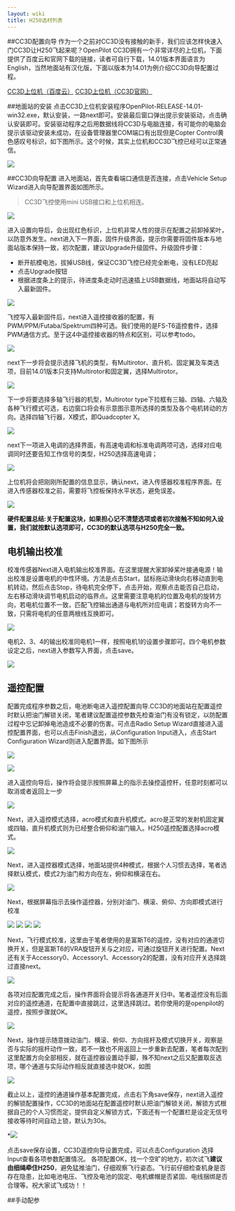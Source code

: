 ```yaml
---
layout: wiki
title: H250选材列表
---
```


##CC3D配置向导
作为一个之前对CC3D没有接触的新手，我们应该怎样快速入门CC3D让H250飞起来呢？OpenPilot CC3D拥有一个非常详尽的上位机，下面提供了百度云和官网下载的链接，读者可自行下载，14.01版本界面语言为English，当然地面站有汉化版，下面以版本为14.01为例介绍CC3D向导配置过程。

<a href="http://pan.baidu.com/s/1o6so6Ki" class="btn btn-lg btn-outline" role="button" target="_blank" >CC3D上位机（百度云）</a>
<a href="https://wiki.openpilot.org/display/WIKI/OpenPilot+Downloads" class="btn btn-lg btn-outline" role="button" target="_blank" >CC3D上位机（CC3D官网）</a>

##地面站的安装
点击CC3D上位机安装程序OpenPilot-RELEASE-14.01-win32.exe，默认安装，一路next即可。安装最后窗口弹出提示安装驱动，点击确认安装即可。安装驱动程序之后用数据线将CC3D与电脑连接，有可能你的电脑会提示该驱动安装未成功，在设备管理器里COM端口有出现但是Copter Control黄色感叹号标识，如下图所示。这个时候，其实上位机和CC3D飞控已经可以正常通信。

![](/assets/img/cc3d-driver.png)

##CC3D向导配置
进入地面站，首先查看端口通信是否连接，点击Vehicle Setup Wizard进入向导配置界面如图所示。

> CC3D飞控使用mini USB接口和上位机相连。

![](/assets/img/cc3d-1.png)

进入设置向导后，会出现红色标识，上位机非常人性的提示在配置之前卸掉桨叶，以防意外发生。next进入下一界面，固件升级界面，提示你需要将固件版本与地面站版本保持一致，初次配置，建议Upgrade升级固件。升级固件步骤：

* 断开航模电池，拔掉USB线，保证CC3D飞控已经完全断电，没有LED亮起
* 点击Upgrade按钮
* 根据进度条上的提示，待进度条走动时迅速插上USB数据线，地面站将自动写入最新固件。

![](/assets/img/h250-config-3.png)

飞控写入最新固件后，next进入遥控接收器的配置，有PWM/PPM/Futaba/Spektrum四种可选。我们使用的是FS-T6遥控套件，选择PWM通信方式。至于这4中遥控接收器的特点和区别，可以参考todo。

![](/assets/img/h250-config-4.png)

next下一步将会提示选择飞机的类型，有Multirotor、直升机、固定翼及车类选项，目前14.01版本只支持Multirotor和固定翼，选择Multirotor。

![](/assets/img/h250-config-5.png)

下一步将要选择多轴飞行器的机型，Multirotor type下拉框有三轴、四轴、六轴及各种飞行模式可选，右边窗口将会有示意图示意所选择的类型及各个电机转动的方向。选择四轴飞行器，X模式，即Quadcopter X。

![](/assets/img/h250-config-6.png)

next下一项进入电调的选择界面，有高速电调和标准电调两项可选，选择对应电调同时还要告知工作信号的类型，H250选择高速电调；

![](/assets/img/h250-config-7.png)

上位机将会把刚刚所配置的信息显示，确认next，进入传感器校准程序界面。在进入传感器校准之前，需要将飞控板保持水平状态，避免误差。

![](/assets/img/h250-config-8.png)

**硬件配置总结:关于配置这块，如果担心记不清楚选项或者初次接触不知如何入设置，我们就按默认选项即可，CC3D的默认选项与H250完全一致。**

## 电机输出校准

校准传感器Next进入电机输出校准界面。在这里提醒大家卸掉桨叶接通电源！输出校准是设置电机的中性环境。方法是点击Start，鼠标拖动滑块向右移动直到电机转动，然后点击Stop，待电机完全停下，点击开始，观察点击能否自己启动，左右移动滑块调节电机启动的临界点。这里需要注意电机的位置及电机的旋转方向，若电机位置不一致，匹配飞控输出通道与电机所对应电调；若旋转方向不一致，只需将电机的任意两根线互换即可。

![](/assets/img/h250-config-9.png)

电机2、3、4的输出校准同电机1一样，按照电机1的设置步骤即可。四个电机参数设定之后，next进入参数写入界面，点击save。

![](/assets/img/h250-config-10.png)

## 遥控配置

配置完成程序参数之后，电池断电进入遥控配置向导.CC3D的地面站在配置遥控时默认把油门解锁关闭，笔者建议配置遥控参数先检查油门有没有锁定，以防配置过程中忘记卸掉电池造成不必要的伤害。可点击Radio Setup Wizard直接进入遥控配置界面，也可以点击Finish退出，从Configuration Input进入，点击Start Configuration Wizard则进入配置界面。如下图所示

![](/assets/img/h250-config-11.png)

![](/assets/img/h250-config-12.png)

进入遥控向导后，操作将会提示按照屏幕上的指示去操控遥控杆，任意时刻都可以取消或者返回上一步

![](/assets/img/h250-config-13.png)

Next，进入遥控模式选择，acro模式和直升机模式。acro是正常的发射机固定翼或四轴，直升机模式则为已经整合俯仰和油门输入。H250遥控配置选择acro模式。

![](/assets/img/h250-config-14.png)

Next，进入遥控器模式选择，地面站提供4种模式，根据个人习惯去选择，笔者选择默认模式，模式2为油门和方向在左，俯仰和横滚在右。

![](/assets/img/h250-config-15.png)

Next，根据屏幕指示去操作遥控器，分别对油门、横滚、俯仰、方向即模式进行校准

![](/assets/img/h250-config-16.png)
![](/assets/img/h250-config-17.png)
![](/assets/img/h250-config-18.png)
![](/assets/img/h250-config-19.png)

Next，飞行模式校准，这里由于笔者使用的是富斯T6的遥控，没有对应的通道切换开关，但是富斯T6的VRA旋钮开关与之对应，可通过旋钮开关进行配置。Next还有关于Accessory0、Accessory1、Accessory2的配置，没有对应开关选择跳过直接next。

![](/assets/img/h250-config-20.png)

各项对应配置完成之后，操作界面将会提示将各通道开关归中。笔者遥控没有后面对应的遥控通道，在配置中直接跳过，这里选择跳过。若你使用的是openpilot的遥控，按照步骤就OK。

![](/assets/img/h250-config-21.png)

Next，操作提示随意拨动油门、横滚、俯仰、方向摇杆及模式切换开关，观察是否与实际的摇杆动作一致，若不一致也不用返回上一步重新去配置，笔者每次配到这里配置方向全部相反，就在遥控器设置动手脚，殊不知next之后又配置取反选项，哪个通道与实际动作相反就直接选中就OK，如图

![](/assets/img/h250-config-22.png)

截止以上，遥控的通道操作基本配置完成，点击右下角save保存，next进入遥控的解锁配置操作，CC3D的地面站在配置遥控时默认把油门解锁关闭，解锁方式根据自己的个人习惯而定，提供自定义解锁方式，下面还有一个配置栏是设定无信号接收等待时间自动上锁，默认为30s。

*![](/assets/img/h250-config-23.png)

点击save保存设置，CC3D遥控向导设置完成，可以点击Configuration 选择Input查看各项参数配置情况。
各项配置OK，找一个空旷的地方，初次试飞**建议由细绳牵住H250**，避免猛推油门，仔细观察飞行姿态。飞行前仔细检查机身是否存在隐患，比如电池电压、飞控及电池的固定、电机螺帽是否紧固、电线捆绑是否合理等。祝大家试飞成功！！

##手动配参
